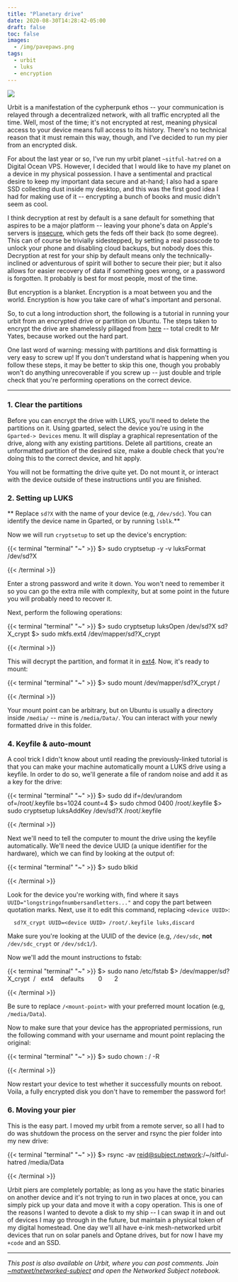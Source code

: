 ```yaml
---
title: "Planetary drive"
date: 2020-08-30T14:28:42-05:00
draft: false
toc: false
images:
  - /img/pavepaws.png
tags: 
  - urbit
  - luks
  - encryption
---
```


[![](/img/pavepaws.png)]()

Urbit is a manifestation of the cypherpunk ethos -- your communication is relayed through a decentralized network, with all traffic encrypted all the time. Well, most of the time; it's not encrypted at rest, meaning physical access to your device means full access to its history. There's no technical reason that it must remain this way, though, and I've decided to run my pier from an encrypted disk.

For about the last year or so, I've run my urbit planet `~sitful-hatred` on a Digital Ocean VPS. However, I decided that I would like to have my planet on a device in my physical possession. I have a sentimental and practical desire to keep my important data secure and at-hand; I also had a spare SSD collecting dust inside my desktop, and this was the first good idea I had for making use of it -- encrypting a bunch of books and music didn't seem as cool.

I think decryption at rest by default is a sane default for something that aspires to be a major platform -- leaving your phone's data on Apple's servers is [insecure](https://www.engadget.com/2020-01-21-apple-dropped-plan-for-encrypted-icloud-backups.html), which gets the feds off their back (to some degree). This can of course be trivially sidestepped, by setting a real passcode to unlock your phone and disabling cloud backups, but nobody does this. Decryption at rest for your ship by default means only the technically-inclined or adventurous of spirit will bother to secure their pier; but it also allows for easier recovery of data if something goes wrong, or a password is forgotten. It probably is best for most people, most of the time.

But encryption is a blanket. Encryption is a moat between you and the world. Encryption is how you take care of what's important and personal. 

So, to cut a long introduction short, the following is a tutorial in running your urbit from an encrypted drive or partition on Ubuntu. The steps taken to encrypt the drive are shamelessly pillaged from [here](https://davidyat.es/2015/04/03/encrypting-a-second-hard-drive-on-ubuntu-14-10-post-install/) -- total credit to Mr Yates, because worked out the hard part.

One last word of warning: messing with partitions and disk formatting is very easy to screw up! If you don't understand what is happening when you follow these steps, it may be better to skip this one, though you probably won't do anything unrecoverable if you screw up -- just double and triple check that you're performing operations on the correct device.

---

### 1. Clear the partitions

Before you can encrypt the drive with LUKS, you'll need to delete the partitions on it. Using gparted, select the device you're using in the `Gparted-> Devices` menu. It will display a graphical representation of the drive, along with any existing partitions. Delete all partitions, create an unformatted partition of the desired size, make a double check that you're doing this to the correct device, and hit apply.

You will not be formatting the drive quite yet. Do not mount it, or interact with the device outside of these instructions until you are finished.

### 2. Setting up LUKS

** Replace `sd?X` with the name of your device (e.g, `/dev/sdc`). You can identify the device name in Gparted, or by running `lsblk`.**

Now we will run `cryptsetup` to set up the device's encryption:

{{< terminal "terminal" "~" >}}
$> sudo cryptsetup -y -v luksFormat /dev/sd?X
 

{{< /terminal >}}

Enter a strong password and write it down. You won't need to remember it so you can go the extra mile with complexity, but at some point in the future you will probably need to recover it. 

Next, perform the following operations:

{{< terminal "terminal" "~" >}}
$> sudo cryptsetup luksOpen /dev/sd?X sd?X_crypt
$> sudo mkfs.ext4 /dev/mapper/sd?X_crypt
 

{{< /terminal >}}

This will decrypt the partition, and format it in [ext4](https://www.wikiwand.com/en/Ext4). Now, it's ready to mount:

{{< terminal "terminal" "~" >}}
$> sudo mount /dev/mapper/sd?X_crypt /<mount-point>
 

{{< /terminal >}}

Your mount point can be arbitrary, but on Ubuntu is usually a directory inside `/media/` -- mine is `/media/Data/`. You can interact with your newly formatted drive in this folder.

### 4. Keyfile & auto-mount

A cool trick I didn't know about until reading the previously-linked tutorial is that you can make your machine automatically mount a LUKS drive using a keyfile. In order to do so, we'll generate a file of random noise and add it as a key for the drive:

{{< terminal "terminal" "~" >}}
$> sudo dd if=/dev/urandom of=/root/.keyfile bs=1024 count=4
$> sudo chmod 0400 /root/.keyfile
$> sudo cryptsetup luksAddKey /dev/sd?X /root/.keyfile
 

{{< /terminal >}}

Next we'll need to tell the computer to mount the drive using the keyfile automatically. We'll need the device UUID (a unique identifier for the hardware), which we can find by looking at the output of:

{{< terminal "terminal" "~" >}}
$> sudo blkid
 

{{< /terminal >}}

Look for the device you're working with, find where it says `UUID="longstringofnumbersandletters..."` and copy the part between quotation marks. Next, use it to edit this command, replacing `<device UUID>`: 

```
  sd?X_crypt UUID=<device UUID> /root/.keyfile luks,discard
```

Make sure you're looking at the UUID of the device (e.g, `/dev/sdc`, **not** `/dev/sdc_crypt` or `/dev/sdc1/`).

Now we'll add the mount instructions to fstab: 

{{< terminal "terminal" "~" >}}
$> sudo nano /etc/fstab
$> /dev/mapper/sd?X_crypt  /<mount-point>   ext4    defaults        0       2
 

{{< /terminal >}}

Be sure to replace `/<mount-point>` with your preferred mount location (e.g, `/media/Data`). 

Now to make sure that your device has the appropriated permissions, run the following command with your username and mount point replacing the original:

{{< terminal "terminal" "~" >}}
$> sudo chown <user>:<user> /<mount-point> -R
 

{{< /terminal >}}

Now restart your device to test whether it successfully mounts on reboot. Voila, a fully encrypted disk you don't have to remember the password for!

### 6. Moving your pier

This is the easy part. I moved my urbit from a remote server, so all I had to do was shutdown the process on the server and rsync the pier folder into my new drive: 

{{< terminal "terminal" "~" >}}
$> rsync -av reid@subject.network:/~/sitful-hatred /media/Data
 

{{< /terminal >}}

Urbit piers are completely portable; as long as you have the static binaries on another device and it's not trying to run in two places at once, you can simply pick up your data and move it with a copy operation. This is one of the reasons I wanted to devote a disk to my ship -- I can swap it in and out of devices I may go through in the future, but maintain a physical token of my digital homestead. One day we'll all have e-ink mesh-networked urbit devices that run on solar panels and Optane drives, but for now I have my `+code` and an SSD.

---

*This post is also available on Urbit, where you can post comments. Join [~matwet/networked-subject](web+urbitgraph://group/~matwet/networked-subject/) and open the Networked Subject notebook.*